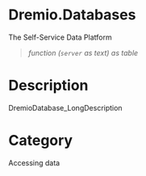 # Dremio.Databases
The Self-Service Data Platform
> _function (<code>server</code> as text) as table_

# Description 
DremioDatabase_LongDescription
# Category 
Accessing data
